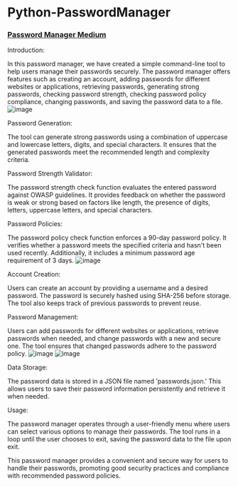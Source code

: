 # Python-PasswordManager


 ### [Password Manager Medium](https://medium.com/@michaellopezcs17/creating-a-password-manager-in-python-d3e95b58b933)
 
Introduction: 

In this password manager, we have created a simple command-line tool to help users manage their passwords securely. The password manager offers features such as creating an account, adding passwords for different websites or applications, retrieving passwords, generating strong passwords, checking password strength, checking password policy compliance, changing passwords, and saving the password data to a file.
![image](https://github.com/Merlowpe1504/Python-PasswordManager/assets/154375598/cdd2782f-5414-438f-8b6f-9fd3fe27967f)


Password Generation:

The tool can generate strong passwords using a combination of uppercase and lowercase letters, digits, and special characters. It ensures that the generated passwords meet the recommended length and complexity criteria.

Password Strength Validator:

The password strength check function evaluates the entered password against OWASP guidelines. It provides feedback on whether the password is weak or strong based on factors like length, the presence of digits, letters, uppercase letters, and special characters.

Password Policies:

The password policy check function enforces a 90-day password policy. It verifies whether a password meets the specified criteria and hasn't been used recently. Additionally, it includes a minimum password age requirement of 3 days.
![image](https://github.com/Merlowpe1504/Python-PasswordManager/assets/154375598/2003f414-7417-4c80-a5d2-86383733249b)

Account Creation:

Users can create an account by providing a username and a desired password. The password is securely hashed using SHA-256 before storage. The tool also keeps track of previous passwords to prevent reuse.

Password Management:

Users can add passwords for different websites or applications, retrieve passwords when needed, and change passwords with a new and secure one. The tool ensures that changed passwords adhere to the password policy.
![image](https://github.com/Merlowpe1504/Python-PasswordManager/assets/154375598/588fb1b5-62b3-456a-9532-50ea63a197fc)
![image](https://github.com/Merlowpe1504/Python-PasswordManager/assets/154375598/79a837a1-4a93-4212-a18e-c111ac3f38ee)

Data Storage:

The password data is stored in a JSON file named 'passwords.json.' This allows users to save their password information persistently and retrieve it when needed.

Usage:

The password manager operates through a user-friendly menu where users can select various options to manage their passwords. The tool runs in a loop until the user chooses to exit, saving the password data to the file upon exit.

This password manager provides a convenient and secure way for users to handle their passwords, promoting good security practices and compliance with recommended password policies.
